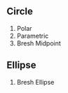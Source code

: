 Circle
-----------------
1. Polar
2. Parametric
3. Bresh Midpoint

Ellipse
-----------------
1. Bresh Ellipse
